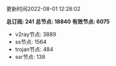 更新时间2022-08-01 12:28:02

**总订阅: 241**
**总节点: 18840**
**有效节点: 6075**
- v2ray节点: 3889
- ss节点: 1564
- trojan节点: 484
- ssr节点: 138
